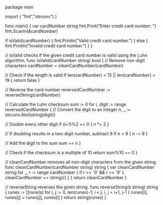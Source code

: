 package main

import ( "fmt","strconv")
)

func main() {
 var cardNumber string
 fmt.Print("Enter credit card number: ")
 fmt.Scanln(&cardNumber)

 if isValid(cardNumber) {
  fmt.Println("Valid credit card number.")
 } else {
  fmt.Println("Invalid credit card number.")
 }
}

// isValid checks if the given credit card number is valid using the Luhn algorithm.
func isValid(cardNumber string) bool {
 // Remove non-digit characters
 cardNumber = cleanCardNumber(cardNumber)

 // Check if the length is valid
 if len(cardNumber) < 13 || len(cardNumber) > 19 {
  return false
 }

 // Reverse the card number
 reversedCardNumber := reverseString(cardNumber)

 // Calculate the Luhn checksum
 sum := 0
 for i, digit := range reversedCardNumber {
  // Convert the digit to an integer
  n, _ := strconv.Atoi(string(digit))

  // Double every other digit
  if (i+1)%2 == 0 {
   n *= 2
  }

  // If doubling results in a two-digit number, subtract 9
  if n > 9 {
   n -= 9
  }

  // Add the digit to the sum
  sum += n
 }

 // Check if the checksum is a multiple of 10
 return sum%10 == 0
}

// cleanCardNumber removes all non-digit characters from the given string.
func cleanCardNumber(cardNumber string) string {
 var cleanCardNumber string
 for _, r := range cardNumber {
  if r >= '0' && r <= '9' {
   cleanCardNumber += string(r)
  }
 }
 return cleanCardNumber
}

// reverseString reverses the given string.
func reverseString(s string) string {
 runes := []rune(s)
 for i, j := 0, len(runes)-1; i < j; i, j = i+1, j-1 {
  runes[i], runes[j] = runes[j], runes[i]
 }
 return string(runes)
}

